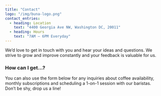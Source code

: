 ```yaml
---
title: "Contact"
logo: "/img/buna-logo.png"
contact_entries:
  - heading: Location
    text: "4400 Georgia Ave NW, Washington DC, 20011"
  - heading: Hours
    text: "7AM – 6PM Everyday"
---
```


We’d love to get in touch with you and hear your ideas and
questions. We strive to grow and improve constantly and your feedback
is valuable for us.

<h3 class="f4 b lh-title mb2">How can I get…?</h3>

You can also use the form below for any inquiries about coffee
availability, monthly subscriptions and scheduling a 1-on-1 session
with our baristas. Don’t be shy, drop us a line!
